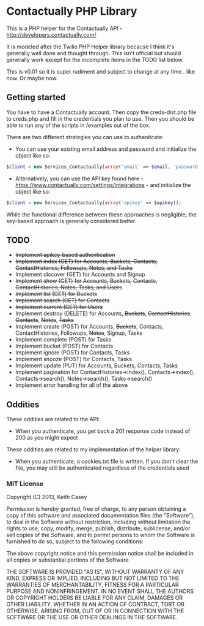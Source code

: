 Contactually PHP Library
================

This is a PHP helper for the Contactually API - http://developers.contactually.com/

It is modeled after the Twilio PHP Helper library because I think it's generally well done and thought through. This isn't official but should generally work except for the incomplete items in the TODO list below.

This is v0.01 so it is super rudiment and subject to change at any time.. like now. Or maybe now.

## Getting started

You have to have a Contactually account. Then copy the creds-dist.php file to creds.php and fill in the credentials you plan to use. Then you should be able to run any of the scripts in /examples out of the box.

There are two different strategies you can use to authenticate:

 * You can use your existing email address and password and initialize the object like so:

```php
$client = new Services_Contactually(array('email' => $email, 'password' => $password));
```

 * Alternatively, you can use the API key found here - https://www.contactually.com/settings/integrations - and initialize the object like so:

```php
$client = new Services_Contactually(array('apikey' => $apikey));
```

While the functional difference between these approaches is negligible, the key-based approach is generally considered better.


## TODO

*  ~~Implement apikey-based authentication~~
*  ~~Implement index (GET) for Accounts, Buckets, Contacts, ContactHistories, Followups, Notes, and Tasks~~
*  Implement discover (GET) for Accounts and Signup
*  ~~Implement show (GET) for Accounts, Buckets, Contacts, ContactHistories, Notes, Tasks, and Users~~
*  ~~Implement list (GET) for Buckets~~
*  ~~Implement search (GET) for Contacts~~
*  ~~Implement current (GET) for Users~~
*  Implement destroy (DELETE) for Accounts, ~~Buckets~~, ~~ContactHistories~~, ~~Contacts~~, ~~Notes~~, ~~Tasks~~
*  Implement create (POST) for Accounts, ~~Buckets~~, Contacts, ContactHistories, Followups, ~~Notes~~, Signup, Tasks
*  Implement complete (POST) for Tasks
*  Implement bucket (POST) for Contacts
*  Implement ignore (POST) for Contacts, Tasks
*  Implement snooze (POST) for Contacts, Tasks
*  Implement update (PUT) for Accounts, Buckets, Contacts, Tasks
*  Implement pagination for ContactHistories->index(), Contacts->index(), Contacts->search(), Notes->search(), Tasks->search()
*  Implement error handling for all of the above

## Oddities

These oddities are related to the API:

 *  When you authenticate, you get back a 201 response code instead of 200 as you might expect
 
These oddities are related to my implementation of the helper library:

 *  When you authenticate, a cookies.txt file is written. If you don't clear the file, you may still be authenticated regardless of the credentials used

### MIT License

Copyright (C) 2013, Keith Casey <contrib at caseysoftware dot com>

Permission is hereby granted, free of charge, to any person obtaining a copy of
this software and associated documentation files (the "Software"), to deal in
the Software without restriction, including without limitation the rights to
use, copy, modify, merge, publish, distribute, sublicense, and/or sell copies
of the Software, and to permit persons to whom the Software is furnished to do
so, subject to the following conditions:

The above copyright notice and this permission notice shall be included in all
copies or substantial portions of the Software.

THE SOFTWARE IS PROVIDED "AS IS", WITHOUT WARRANTY OF ANY KIND, EXPRESS OR
IMPLIED, INCLUDING BUT NOT LIMITED TO THE WARRANTIES OF MERCHANTABILITY, FITNESS
FOR A PARTICULAR PURPOSE AND NONINFRINGEMENT. IN NO EVENT SHALL THE AUTHORS OR
COPYRIGHT HOLDERS BE LIABLE FOR ANY CLAIM, DAMAGES OR OTHER LIABILITY, WHETHER
IN AN ACTION OF CONTRACT, TORT OR OTHERWISE, ARISING FROM, OUT OF OR IN
CONNECTION WITH THE SOFTWARE OR THE USE OR OTHER DEALINGS IN THE SOFTWARE.